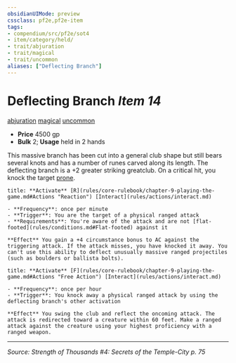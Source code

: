 ```yaml
---
obsidianUIMode: preview
cssclass: pf2e,pf2e-item
tags:
- compendium/src/pf2e/sot4
- item/category/held/
- trait/abjuration
- trait/magical
- trait/uncommon
aliases: ["Deflecting Branch"]
---
```

# Deflecting Branch *Item 14*  
[abjuration](rules/traits/abjuration.md "Abjuration School Trait")  [magical](rules/traits/magical.md "Magical Item Trait")  [uncommon](rules/traits/uncommon.md "Uncommon Rarity Trait")  

- **Price** 4500 gp
- **Bulk** 2; **Usage** held in 2 hands

This massive branch has been cut into a general club shape but still bears several knots and has a number of runes carved along its length. The deflecting branch is a +2 greater striking greatclub. On a critical hit, you knock the target [prone](rules/conditions.md#Prone).

```ad-embed-ability
title: **Activate** [R](rules/core-rulebook/chapter-9-playing-the-game.md#Actions "Reaction") [Interact](rules/actions/interact.md)

- **Frequency**: once per minute
- **Trigger**: You are the target of a physical ranged attack
- **Requirements**: You're aware of the attack and are not [flat-footed](rules/conditions.md#Flat-footed) against it

**Effect** You gain a +4 circumstance bonus to AC against the triggering attack. If the attack misses, you have knocked it away. You can't use this ability to deflect unusually massive ranged projectiles (such as boulders or ballista bolts).
```

```ad-embed-ability
title: **Activate** [F](rules/core-rulebook/chapter-9-playing-the-game.md#Actions "Free Action") [Interact](rules/actions/interact.md)

- **Frequency**: once per hour
- **Trigger**: You knock away a physical ranged attack by using the deflecting branch's other activation

**Effect** You swing the club and reflect the oncoming attack. The attack is redirected toward a creature within 60 feet. Make a ranged attack against the creature using your highest proficiency with a ranged weapon.
```


---
*Source: Strength of Thousands #4: Secrets of the Temple-City p. 75*